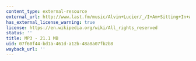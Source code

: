 ```yaml
---
content_type: external-resource
external_url: http://www.last.fm/music/Alvin+Lucier/_/I+Am+Sitting+In+A+Room
has_external_license_warning: true
license: https://en.wikipedia.org/wiki/All_rights_reserved
status: ''
title: MP3 - 21.1 MB
uid: 07f60f44-bd1a-461d-a12b-48a8a07fb2b8
wayback_url: ''
---
```

